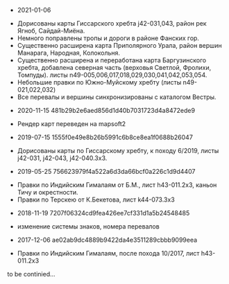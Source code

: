 * 2021-01-06
- Дорисованы карты Гиссарского хребта j42-031,043,
  район рек Ягноб, Сайдай-Миёна.
- Немного поправлены тропы и дороги в районе Фанских гор.
- Существенно расширена карта Приполярного Урала, район
  вершин Манарага, Народная, Колокольня.
- Существенно расширена и переработана карта Баргузинского хребта,
  добавлена северная часть (верховья Светлой, Фролихи, Томпуды).
  листы n49-005,006,017,018,029,030,041,042,053,054.
- Небольшие правки по Южно-Муйскому хребту (листы n49-021,022,032)
- Все перевалы и вершины синхронизированы с каталогом Вестры.

* 2020-11-15 481b29b2e6aed856d1d40b7031723d4a8472ede9
- Рендер карт переведен на mapsoft2

* 2019-07-15 1555f0e49e8b26b5991c6b8ce8ea1f0688b26047
- Дорисованы карты по Гиссарскому хребту, к походу 6/2019,
  листы j42-031, j42-043, j42-040.3x3.

* 2019-05-25 756623979f4a522a6d3da66bcf0a226c1d9d4407
- Правки по Индийским Гималаям от Б.М., лист h43-011.2x3,
  каньон Тичу и окрестности.
- Правки по Терскею от К.Бекетова, лист k44-073.3x3

* 2018-11-19 7207f06324cd9fea426ee7cf331d1a5b24548485
- изменение системы знаков, номера перевалов

* 2017-12-06 ae02ab9dc4889b9422da4e3511289cbbb9099eea
- Правки по Индийским Гималаям, после похода 10/2017,
  лист h43-011.2x3

to be continied...
